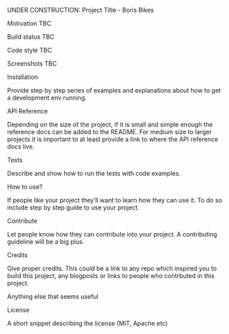UNDER CONSTRUCTION:
Project Title - Boris Bikes

Motivation
TBC

Build status
TBC

Code style
TBC

Screenshots
TBC


Installation

Provide step by step series of examples and explanations about how to get a development env running.

API Reference

Depending on the size of the project, if it is small and simple enough the reference docs can be added to the README. For medium size to larger projects it is important to at least provide a link to where the API reference docs live.

Tests

Describe and show how to run the tests with code examples.

How to use?

If people like your project they’ll want to learn how they can use it. To do so include step by step guide to use your project.

Contribute

Let people know how they can contribute into your project. A contributing guideline will be a big plus.

Credits

Give proper credits. This could be a link to any repo which inspired you to build this project, any blogposts or links to people who contrbuted in this project.

Anything else that seems useful

License

A short snippet describing the license (MIT, Apache etc)

